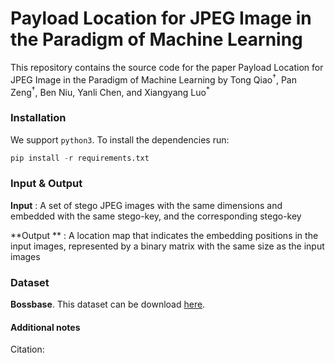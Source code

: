 #  Payload Location for JPEG Image in the Paradigm of Machine Learning

This repository contains the source code for the paper Payload Location for JPEG Image in the Paradigm of Machine Learning by  Tong Qiao<sup>†</sup>, Pan Zeng<sup>†</sup>, Ben Niu, Yanli Chen, and Xiangyang Luo<sup>*</sup>

### Installation

We support `python3`. To install the dependencies run:

```python
pip install -r requirements.txt
```

###  Input & Output

**Input**  : A set of stego JPEG images with the same dimensions and embedded with the same stego-key,
and the corresponding stego-key

**Output ** : A location map that indicates the embedding positions in the input images,
represented by a binary matrix with the same size as the input images

### Dataset

**Bossbase**. This dataset can be download [here](http://agents.fel.cvut.cz/stegodata/).

#### Additional notes

Citation:

